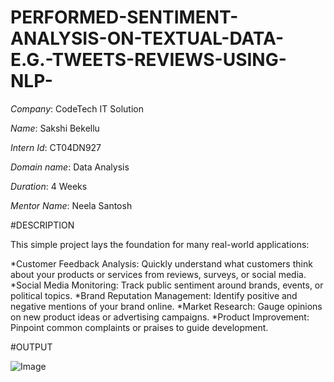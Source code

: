 # PERFORMED-SENTIMENT-ANALYSIS-ON-TEXTUAL-DATA-E.G.-TWEETS-REVIEWS-USING-NLP-

*Company*: CodeTech IT Solution

*Name*: Sakshi Bekellu

*Intern Id*: CT04DN927

*Domain name*: Data Analysis

*Duration*: 4 Weeks

*Mentor Name*: Neela Santosh



#DESCRIPTION

This simple project lays the foundation for many real-world applications:

*Customer Feedback Analysis: Quickly understand what customers think about your products or services from reviews, surveys, or social media.
*Social Media Monitoring: Track public sentiment around brands, events, or political topics.
*Brand Reputation Management: Identify positive and negative mentions of your brand online.
*Market Research: Gauge opinions on new product ideas or advertising campaigns.
*Product Improvement: Pinpoint common complaints or praises to guide development.



#OUTPUT



![Image](https://github.com/user-attachments/assets/6610e63f-1f0d-411a-9e88-af56cf110a43)
